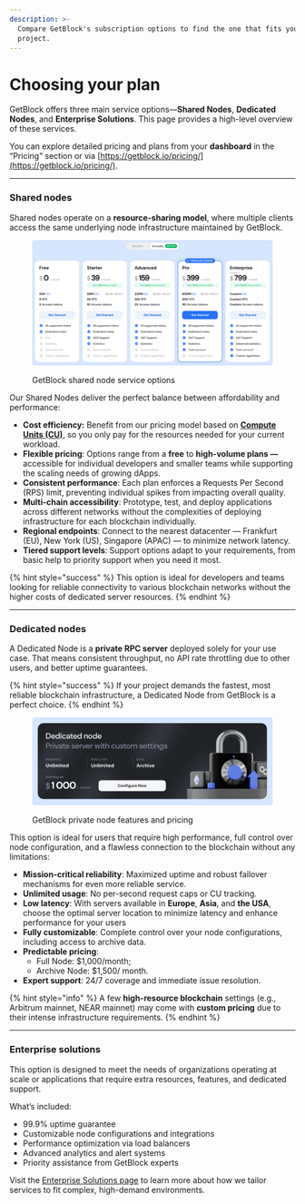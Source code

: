 ```yaml
---
description: >-
  Compare GetBlock's subscription options to find the one that fits your
  project.
---
```


# Choosing your plan

GetBlock offers three main service options—**Shared Nodes**, **Dedicated Nodes**, and **Enterprise Solutions**. This page provides a high-level overview of these services.

You can explore detailed pricing and plans from your **dashboard** in the “Pricing” section or via [https://getblock.io/pricing/](https://getblock.io/pricing/).

***

### Shared nodes

Shared nodes operate on a **resource-sharing model**, where multiple clients access the same underlying node infrastructure maintained by GetBlock.&#x20;

<figure><img src="../../.gitbook/assets/Shared_Plans_2025_upd.svg" alt="GetBlock shared RPC node pricing options"><figcaption><p>GetBlock shared node service options</p></figcaption></figure>

Our Shared Nodes deliver the perfect balance between affordability and performance:&#x20;

* **Cost efficiency:** Benefit from our pricing model based on [**Compute Units (CU)**](what-counts-as-a-cu.md), so you only pay for the resources needed for your current workload.&#x20;
* **Flexible pricing**: Options range from a **free** to **high-volume plans —** accessible for individual developers and smaller teams while supporting the scaling needs of growing dApps.
* **Consistent performance**: Each plan enforces a Requests Per Second (RPS) limit, preventing individual spikes from impacting overall quality.
* **Multi-chain accessibility**: Prototype, test, and deploy applications across different networks without the complexities of deploying infrastructure for each blockchain individually.
* **Regional endpoints**: Connect to the nearest datacenter — Frankfurt (EU), New York (US), Singapore (APAC) — to minimize network latency.
* **Tiered support levels**: Support options adapt to your requirements, from basic help to priority support when you need it most.

{% hint style="success" %}
This option is ideal for developers and teams looking for reliable connectivity to various blockchain networks without the higher costs of dedicated server resources.
{% endhint %}

***

### Dedicated nodes

A Dedicated Node is a **private RPC server** deployed solely for your use case. That means consistent throughput, no API rate throttling due to other users, and better uptime guarantees.

{% hint style="success" %}
If your project demands the fastest, most reliable blockchain infrastructure, a Dedicated Node from GetBlock is a perfect choice.
{% endhint %}

<figure><img src="../../.gitbook/assets/Dedic_Plan_upd.svg" alt="What does it cost to deploy a private blockchain node"><figcaption><p>GetBlock private node features and pricing</p></figcaption></figure>

This option is ideal for users that require high performance, full control over node configuration, and a flawless connection to the blockchain without any limitations:

* **Mission-critical reliability**: Maximized uptime and robust failover mechanisms for even more reliable service.
* **Unlimited usage**: No per-second request caps or CU tracking.&#x20;
* **Low latency**: With servers available in **Europe**, **Asia**, and **the USA**, choose the optimal server location to minimize latency and enhance performance for your users
* **Fully customizable**: Complete control over your node configurations, including access to archive data.
* **Predictable pricing**:
  * Full Node: $1,000/month;
  * Archive Node: $1,500/ month.
* **Expert support**: 24/7 coverage and immediate issue resolution.

{% hint style="info" %}
A few **high-resource blockchain** settings (e.g., Arbitrum mainnet, NEAR mainnet) may come with **custom pricing** due to their intense infrastructure requirements.
{% endhint %}

***

### Enterprise solutions

This option is designed to meet the needs of organizations operating at scale or applications that require extra resources, features, and dedicated support.

What’s included:

* 99.9% uptime guarantee
* Customizable node configurations and integrations
* Performance optimization via load balancers
* Advanced analytics and alert systems
* Priority assistance from GetBlock experts

Visit the [Enterprise Solutions page](https://getblock.io/enterprise-api/) to learn more about how we tailor services to fit complex, high-demand environments.
